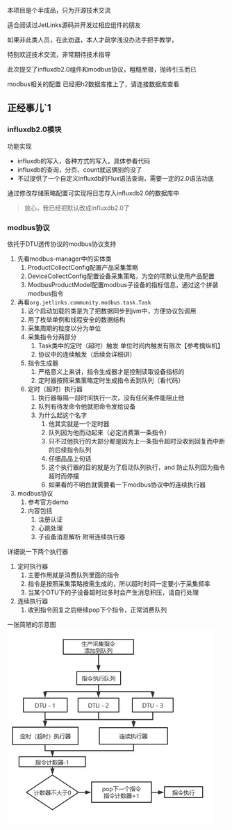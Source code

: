 本项目是个半成品，只为开源技术交流

适合阅读过JetLinks源码并开发过相应组件的朋友

如果非此类人员，在此劝退，本人才疏学浅没办法手把手教学，

特别欢迎技术交流，非常期待技术指导

此次提交了influxdb2.0组件和modbus协议，粗糙至极，抛砖引玉而已

modbus相关的配置 已经把h2数据库推上了，请连接数据库查看

## 正经事儿`1

### influxdb2.0模块

功能实现

- influxdb的写入，各种方式的写入，具体参看代码
- influxdb的查询，分页、count就这俩别的没了
- 不过提供了一个自定义influxdb的Flux语法查询，需要一定的2.0语法功底

通过修改存储策略配置可实现将日志存入influxdb2.0的数据库中

> 放心，我已经把默认改成influxdb2.0了

### modbus协议

依托于DTU透传协议的modbus协议支持

1. 先看modbus-manager中的实体类
    1. ProductCollectConfig配置产品采集策略
    2. DeviceCollectConfig配置设备采集策略，为空的项默认使用产品配置
    3. ModbusProductModel配置modbus子设备的指标信息，通过这个拼装modbus指令
2. 再看`org.jetlinks.community.modbus.task.Task`
    1. 这个启动加载的类是为了把数据同步到jvm中，方便协议包调用
    2. 用了枚举单例和线程安全的数据结构
    3. 采集周期的粒度以分为单位
    4. 采集指令分两部分
        1. Task类中的定时（超时）触发 单位时间内触发有限次【参考擒纵机】
        2. 协议中的连续触发（后续会详细讲）
    5. 指令生成器
        1. 严格意义上来讲，指令生成器才是控制读取设备指标的
        2. 定时器按照采集策略定时生成指令丢到队列（看代码）
    6. 定时（超时）执行器
        1. 执行器每隔一段时间执行一次，没有任何条件能阻止他
        2. 队列有待发命令他就把命令发给设备
        3. 为什么起这个名字
            1. 他其实就是一个定时器
            2. 队列因为他而动起来（必定消费第一条指令）
            3. 只不过他执行的大部分都是因为上一条指令超时没收到回复而中断的后续指令队列
            4. 仔细品品上句话
            5. 这个执行器的目的就是为了启动队列执行，and 防止队列因为指令超时而停摆
            6. 如果看的不明白就需要看一下modbus协议中的连续执行器
3. modbus协议
    1. 参考官方demo
    2. 内容包括
        1. 注册认证
        2. 心跳处理
        3. 子设备消息解析 附带连续执行器

详细说一下两个执行器

1. 定时执行器
    1. 主要作用就是消费队列里面的指令
    2. 指令是按照采集策略按需生成的，所以超时时间一定要小于采集频率
    3. 当某个DTU下的子设备超时过多时会产生消息积压，请自行处理
2. 连续执行器
    1. 收到指令回复之后继续pop下个指令，正常消费队列

一张简陋的示意图
![img.png](img.png)